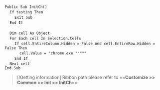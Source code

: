 &nbsp;  &nbsp;  &nbsp;  &nbsp;  
`Public Sub InitCh()`  
&nbsp;&nbsp;&nbsp;&nbsp;`If testing Then`  
&nbsp;&nbsp;&nbsp;&nbsp;&nbsp;&nbsp;&nbsp;&nbsp;`Exit Sub`  
&nbsp;&nbsp;&nbsp;&nbsp;`End If`  
&nbsp;  &nbsp;  &nbsp;  &nbsp;  
&nbsp;&nbsp;&nbsp;&nbsp;`Dim cell As Object`  
&nbsp;&nbsp;&nbsp;&nbsp;`For Each cell In Selection.Cells`  
&nbsp;&nbsp;&nbsp;&nbsp;&nbsp;&nbsp;&nbsp;&nbsp;`If cell.EntireColumn.Hidden = False And cell.EntireRow.Hidden = False Then`  
&nbsp;&nbsp;&nbsp;&nbsp;&nbsp;&nbsp;&nbsp;&nbsp;&nbsp;&nbsp;&nbsp;&nbsp;`cell.Value = "chrome.exe """""`  
&nbsp;&nbsp;&nbsp;&nbsp;&nbsp;&nbsp;&nbsp;&nbsp;`End If`  
&nbsp;&nbsp;&nbsp;&nbsp;`Next cell`  
`End Sub`  


> [!Getting information]
> Ribbon path please refer to ==**Customize >> Common >> Init >> InitCh**==

